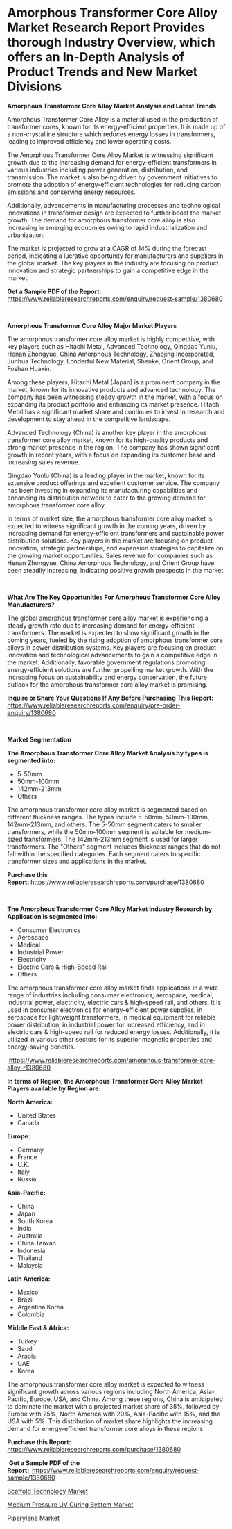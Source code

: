 <p><h1>Amorphous Transformer Core Alloy Market Research Report Provides thorough Industry Overview, which offers an In-Depth Analysis of Product Trends and New Market Divisions</h1></p><p><strong>Amorphous Transformer Core Alloy Market Analysis and Latest Trends</strong></p>
<p><p>Amorphous Transformer Core Alloy is a material used in the production of transformer cores, known for its energy-efficient properties. It is made up of a non-crystalline structure which reduces energy losses in transformers, leading to improved efficiency and lower operating costs.</p><p>The Amorphous Transformer Core Alloy Market is witnessing significant growth due to the increasing demand for energy-efficient transformers in various industries including power generation, distribution, and transmission. The market is also being driven by government initiatives to promote the adoption of energy-efficient technologies for reducing carbon emissions and conserving energy resources.</p><p>Additionally, advancements in manufacturing processes and technological innovations in transformer design are expected to further boost the market growth. The demand for amorphous transformer core alloy is also increasing in emerging economies owing to rapid industrialization and urbanization.</p><p>The market is projected to grow at a CAGR of 14% during the forecast period, indicating a lucrative opportunity for manufacturers and suppliers in the global market. The key players in the industry are focusing on product innovation and strategic partnerships to gain a competitive edge in the market.</p></p>
<p><strong>Get a Sample PDF of the Report:&nbsp;</strong> <a href="https://www.reliableresearchreports.com/enquiry/request-sample/1380680">https://www.reliableresearchreports.com/enquiry/request-sample/1380680</a></p>
<p>&nbsp;</p>
<p><strong>Amorphous Transformer Core Alloy Major Market Players</strong></p>
<p><p>The amorphous transformer core alloy market is highly competitive, with key players such as Hitachi Metal, Advanced Technology, Qingdao Yunlu, Henan Zhongyue, China Amorphous Technology, Zhaojing Incorporated, Junhua Technology, Londerful New Material, Shenke, Orient Group, and Foshan Huaxin.</p><p>Among these players, Hitachi Metal (Japan) is a prominent company in the market, known for its innovative products and advanced technology. The company has been witnessing steady growth in the market, with a focus on expanding its product portfolio and enhancing its market presence. Hitachi Metal has a significant market share and continues to invest in research and development to stay ahead in the competitive landscape.</p><p>Advanced Technology (China) is another key player in the amorphous transformer core alloy market, known for its high-quality products and strong market presence in the region. The company has shown significant growth in recent years, with a focus on expanding its customer base and increasing sales revenue.</p><p>Qingdao Yunlu (China) is a leading player in the market, known for its extensive product offerings and excellent customer service. The company has been investing in expanding its manufacturing capabilities and enhancing its distribution network to cater to the growing demand for amorphous transformer core alloy.</p><p>In terms of market size, the amorphous transformer core alloy market is expected to witness significant growth in the coming years, driven by increasing demand for energy-efficient transformers and sustainable power distribution solutions. Key players in the market are focusing on product innovation, strategic partnerships, and expansion strategies to capitalize on the growing market opportunities. Sales revenue for companies such as Henan Zhongyue, China Amorphous Technology, and Orient Group have been steadily increasing, indicating positive growth prospects in the market.</p></p>
<p>&nbsp;</p>
<p><strong>What Are The Key Opportunities For Amorphous Transformer Core Alloy Manufacturers?</strong></p>
<p><p>The global amorphous transformer core alloy market is experiencing a steady growth rate due to increasing demand for energy-efficient transformers. The market is expected to show significant growth in the coming years, fueled by the rising adoption of amorphous transformer core alloys in power distribution systems. Key players are focusing on product innovation and technological advancements to gain a competitive edge in the market. Additionally, favorable government regulations promoting energy-efficient solutions are further propelling market growth. With the increasing focus on sustainability and energy conservation, the future outlook for the amorphous transformer core alloy market is promising.</p></p>
<p><strong>Inquire or Share Your Questions If Any Before Purchasing This Report:</strong> <a href="https://www.reliableresearchreports.com/enquiry/pre-order-enquiry/1380680">https://www.reliableresearchreports.com/enquiry/pre-order-enquiry/1380680</a></p>
<p>&nbsp;</p>
<p><strong>Market Segmentation</strong></p>
<p><strong>The Amorphous Transformer Core Alloy Market Analysis by types is segmented into:</strong></p>
<p><ul><li>5-50mm</li><li>50mm-100mm</li><li>142mm-213mm</li><li>Others</li></ul></p>
<p><p>The amorphous transformer core alloy market is segmented based on different thickness ranges. The types include 5-50mm, 50mm-100mm, 142mm-213mm, and others. The 5-50mm segment caters to smaller transformers, while the 50mm-100mm segment is suitable for medium-sized transformers. The 142mm-213mm segment is used for larger transformers. The "Others" segment includes thickness ranges that do not fall within the specified categories. Each segment caters to specific transformer sizes and applications in the market.</p></p>
<p><strong>Purchase this Report:&nbsp;</strong><a href="https://www.reliableresearchreports.com/purchase/1380680">https://www.reliableresearchreports.com/purchase/1380680</a></p>
<p>&nbsp;</p>
<p><strong>The Amorphous Transformer Core Alloy Market Industry Research by Application is segmented into:</strong></p>
<p><ul><li>Consumer Electronics</li><li>Aerospace</li><li>Medical</li><li>Industrial Power</li><li>Electricity</li><li>Electric Cars & High-Speed Rail</li><li>Others</li></ul></p>
<p><p>The amorphous transformer core alloy market finds applications in a wide range of industries including consumer electronics, aerospace, medical, industrial power, electricity, electric cars & high-speed rail, and others. It is used in consumer electronics for energy-efficient power supplies, in aerospace for lightweight transformers, in medical equipment for reliable power distribution, in industrial power for increased efficiency, and in electric cars & high-speed rail for reduced energy losses. Additionally, it is utilized in various other sectors for its superior magnetic properties and energy-saving benefits.</p></p>
<p><a href="https://www.reliableresearchreports.com/amorphous-transformer-core-alloy-r1380680">&nbsp;https://www.reliableresearchreports.com/amorphous-transformer-core-alloy-r1380680</a></p>
<p><strong>In terms of Region, the Amorphous Transformer Core Alloy Market Players available by Region are:</strong></p>
<p>
    <p> <strong> North America: </strong>
        <ul>
            <li>United States</li>
            <li>Canada</li>
        </ul>
        </p> 
    <p> <strong> Europe: </strong>
        <ul>
            <li>Germany</li>
            <li>France</li>
            <li>U.K.</li>
            <li>Italy</li>
            <li>Russia</li>
        </ul>
        </p> 
    <p> <strong> Asia-Pacific: </strong>
        <ul>
            <li>China</li>
            <li>Japan</li>
            <li>South Korea</li>
            <li>India</li>
            <li>Australia</li>
            <li>China Taiwan</li>
            <li>Indonesia</li>
            <li>Thailand</li>
            <li>Malaysia</li>
        </ul>
        </p> 
    <p> <strong> Latin America: </strong>
        <ul>
            <li>Mexico</li>
            <li>Brazil</li>
            <li>Argentina Korea</li>
            <li>Colombia</li>
        </ul>
        </p> 
    <p> <strong> Middle East & Africa: </strong>
        <ul>
            <li>Turkey</li>
            <li>Saudi</li>
            <li>Arabia</li>
            <li>UAE</li>
            <li>Korea</li>
        </ul>
    </p>
    </p>
<p><p>The amorphous transformer core alloy market is expected to witness significant growth across various regions including North America, Asia-Pacific, Europe, USA, and China. Among these regions, China is anticipated to dominate the market with a projected market share of 35%, followed by Europe with 25%, North America with 20%, Asia-Pacific with 15%, and the USA with 5%. This distribution of market share highlights the increasing demand for energy-efficient transformer core alloys in these regions.</p></p>
<p><strong>Purchase this Report: </strong><a href="https://www.reliableresearchreports.com/purchase/1380680">https://www.reliableresearchreports.com/purchase/1380680</a></p>
<p>&nbsp;<strong>Get a Sample PDF of the Report:&nbsp;&nbsp;</strong><a href="https://www.reliableresearchreports.com/enquiry/request-sample/1380680">https://www.reliableresearchreports.com/enquiry/request-sample/1380680</a></p>
<p><strong></strong></p>
<p><p><a href="https://butternut-bug-553.notion.site/Scaffold-Technology-Market-Size-and-Market-Trends-Complete-Industry-Overview-2024-to-2031-fdf1163d54a1488fa7128153a9019f6c">Scaffold Technology Market</a></p><p><a href="https://github.com/okotobwrhuteie/Market-Research-Report-List-2/blob/main/medium-pressure-uv-curing-system-market.md">Medium Pressure UV Curing System Market</a></p><p><a href="https://issuu.com/reportprime-2/docs/piperylene-market-size-2030.pptx">Piperylene Market</a></p></p>